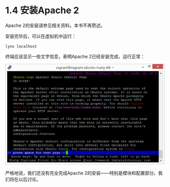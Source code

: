 # 1.4 安装Apache 2 

Apache 2的安装请参见相关资料。本书不再赘述。

安装完毕后，可以在虚拟机中运行：

```
lynx localhost
```

终端应该显示一些文字信息，表明Apache 2已经安装完成，运行正常：

![](img/1.4-1.png)

严格地说，我们还没有完全完成Apache 2的安装——特别是模块和配置部分。我们将在以后讨论。